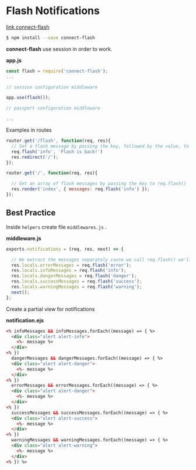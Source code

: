 # Flash Notifications

[link connect-flash](https://github.com/jaredhanson/connect-flash)

```bash
$ npm install --save connect-flash
```

**connect-flash** use session in order to work.

**app.js**

```javascript
const flash = require('connect-flash');
...

// session configuration middleware 

app.use(flash());

// passport configuration middleware 

...
```

Examples in routes

```javascript
router.get('/flash', function(req, res){
  // Set a flash message by passing the key, followed by the value, to req.flash().
  req.flash('info', 'Flash is back!')
  res.redirect('/');
});

router.get('/', function(req, res){

  // Get an array of flash messages by passing the key to req.flash()
  res.render('index', { messages: req.flash('info') });
});
```

## Best Practice

Inside `helpers` create file `middlewares.js` .

**middleware.js**

```javascript
exports.notifications = (req, res, next) => {

  // We extract the messages separately cause we call req.flash() we'll clean the object flash.
  res.locals.errorMessages = req.flash('error');
  res.locals.infoMessages = req.flash('info');
  res.locals.dangerMessages = req.flash('danger');
  res.locals.successMessages = req.flash('success');
  res.locals.warningMessages = req.flash('warning');
  next();
};
```

Create a partial view for notifications

**notification.ejs**

```html
<% infoMessages && infoMessages.forEach((message) => { %>
  <div class="alert alert-info">
    <%- message %>
  </div>
<% })
  dangerMessages && dangerMessages.forEach((message) => { %>
  <div class="alert alert-danger">
    <%- message %>
  </div>
<% })
  errorMessages && errorMessages.forEach((message) => { %>
  <div class="alert alert-danger">
    <%- message %>
  </div>
<% })
  successMessages && successMessages.forEach((message) => { %>
  <div class="alert alert-success">
    <%- message %>
  </div>
<% })
  warningMessages && warningMessages.forEach((message) => { %>
  <div class="alert alert-warning">
    <%- message %>
  </div>
<% }) %>
```



